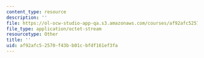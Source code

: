 ```yaml
---
content_type: resource
description: ''
file: https://ol-ocw-studio-app-qa.s3.amazonaws.com/courses/af92afc52570f43bb01cbfdf161ef3fa_flrpnOS1.pdf
file_type: application/octet-stream
resourcetype: Other
title: ''
uid: af92afc5-2570-f43b-b01c-bfdf161ef3fa
---
```

